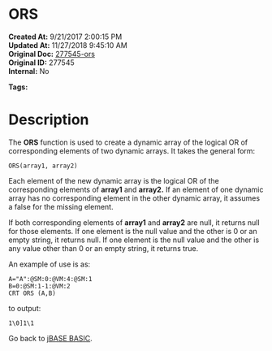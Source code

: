 # ORS

**Created At:** 9/21/2017 2:00:15 PM  
**Updated At:** 11/27/2018 9:45:10 AM  
**Original Doc:** [277545-ors](https://docs.jbase.com/36868-jbase-basic/277545-ors)  
**Original ID:** 277545  
**Internal:** No  

**Tags:**
<badge text='logical operators' vertical='middle' />
<badge text='dynamic arrays' vertical='middle' />

# Description

The **ORS** function is used to create a dynamic array of the logical OR of corresponding elements of two dynamic arrays. It takes the general form:

```
ORS(array1, array2)
```

Each element of the new dynamic array is the logical OR of the corresponding elements of **array1** and **array2.** If an element of one dynamic array has no corresponding element in the other dynamic array, it assumes a false for the missing element.

If both corresponding elements of **array1** and **array2** are null, it returns null for those elements. If one element is the null value and the other is 0 or an empty string, it returns null. If one element is the null value and the other is any value other than 0 or an empty string, it returns true.

An example of use is as:

```
A="A":@SM:0:@VM:4:@SM:1
B=0:@SM:1-1:@VM:2
CRT ORS (A,B)
```

to output:

```
1\0]1\1 
```



Go back to [jBASE BASIC](./../jbase-basic-programmers-reference-guide).
